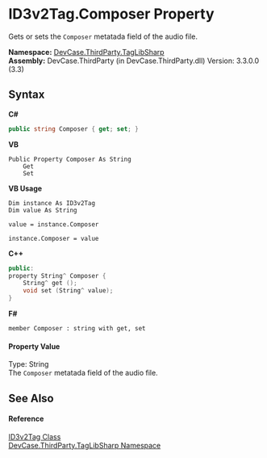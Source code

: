 # ID3v2Tag.Composer Property 
 

Gets or sets the `Composer` metatada field of the audio file.

**Namespace:**&nbsp;<a href="N_DevCase_ThirdParty_TagLibSharp">DevCase.ThirdParty.TagLibSharp</a><br />**Assembly:**&nbsp;DevCase.ThirdParty (in DevCase.ThirdParty.dll) Version: 3.3.0.0 (3.3)

## Syntax

**C#**<br />
``` C#
public string Composer { get; set; }
```

**VB**<br />
``` VB
Public Property Composer As String
	Get
	Set
```

**VB Usage**<br />
``` VB Usage
Dim instance As ID3v2Tag
Dim value As String

value = instance.Composer

instance.Composer = value
```

**C++**<br />
``` C++
public:
property String^ Composer {
	String^ get ();
	void set (String^ value);
}
```

**F#**<br />
``` F#
member Composer : string with get, set

```


#### Property Value
Type: String<br />The `Composer` metatada field of the audio file.

## See Also


#### Reference
<a href="T_DevCase_ThirdParty_TagLibSharp_ID3v2Tag">ID3v2Tag Class</a><br /><a href="N_DevCase_ThirdParty_TagLibSharp">DevCase.ThirdParty.TagLibSharp Namespace</a><br />